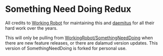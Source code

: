 # Something Need Doing Redux

All credits to [Working Robot](https://github.com/WorkingRobot/) for maintaining this and [daemitus](https://github.com/daemitus/) for all their hard work over the years.

This will only be pulling from [WorkingRobot/SomethingNeedDoing](https://github.com/WorkingRobot/SomethingNeedDoing) when there are new feature releases, or there are dalamud version updates. This version of SomethingNeedDoing is forked for personal use.
